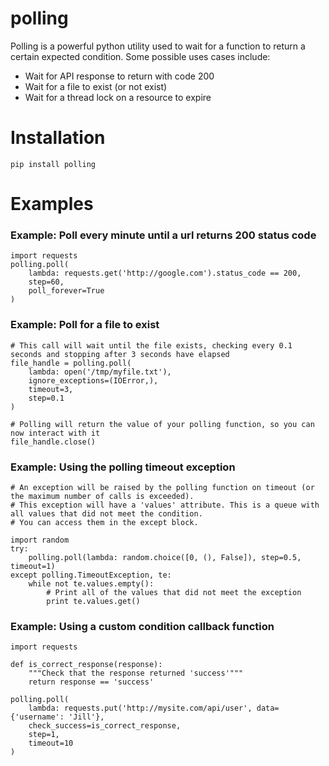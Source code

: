 polling
=============

Polling is a powerful python utility used to wait for a function to return a certain expected condition.
Some possible uses cases include:

- Wait for API response to return with code 200
- Wait for a file to exist (or not exist)
- Wait for a thread lock on a resource to expire

# Installation

    pip install polling

# Examples

### Example: Poll every minute until a url returns 200 status code

    import requests
    polling.poll(
        lambda: requests.get('http://google.com').status_code == 200,
        step=60,
        poll_forever=True
    )

### Example: Poll for a file to exist

    # This call will wait until the file exists, checking every 0.1 seconds and stopping after 3 seconds have elapsed
    file_handle = polling.poll(
        lambda: open('/tmp/myfile.txt'),
        ignore_exceptions=(IOError,),
        timeout=3,
        step=0.1
    )

    # Polling will return the value of your polling function, so you can now interact with it
    file_handle.close()

### Example: Using the polling timeout exception

    # An exception will be raised by the polling function on timeout (or the maximum number of calls is exceeded).
    # This exception will have a 'values' attribute. This is a queue with all values that did not meet the condition.
    # You can access them in the except block.

    import random
    try:
        polling.poll(lambda: random.choice([0, (), False]), step=0.5, timeout=1)
    except polling.TimeoutException, te:
        while not te.values.empty():
            # Print all of the values that did not meet the exception
            print te.values.get()


### Example: Using a custom condition callback function

    import requests

    def is_correct_response(response):
        """Check that the response returned 'success'"""
        return response == 'success'

    polling.poll(
        lambda: requests.put('http://mysite.com/api/user', data={'username': 'Jill'},
        check_success=is_correct_response,
        step=1,
        timeout=10
    )

